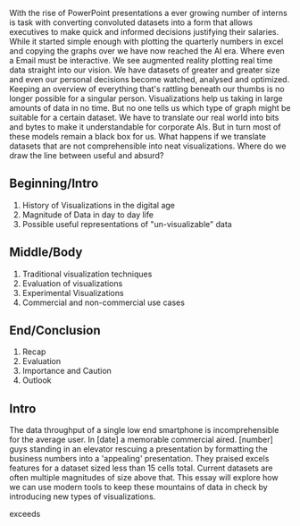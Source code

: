 With the rise of PowerPoint presentations a ever growing number of interns is task with converting convoluted datasets into a form that allows executives to make quick and informed decisions justifying their salaries. While it started simple enough with plotting the quarterly numbers in excel and copying the graphs over we have now reached the AI era. Where even a Email must be interactive. We see augmented reality plotting real time data straight into our vision. We have datasets of greater and greater size and even our personal decisions become watched, analysed and optimized. Keeping an overview of everything that's rattling beneath our thumbs is no longer possible for a singular person. Visualizations help us taking in large amounts of data in no time. But no one tells us which type of graph might be suitable for a certain dataset. We have to translate our real world into bits and bytes to make it understandable for corporate AIs. But in turn most of these models remain a black box for us. What happens if we translate datasets that are not comprehensible into neat visualizations. Where do we draw the line between useful and absurd?

## Beginning/Intro
1. History of Visualizations in the digital age
2. Magnitude of Data in day to day life
3. Possible useful representations of "un-visualizable" data
## Middle/Body
1. Traditional visualization techniques
2. Evaluation of visualizations
3. Experimental Visualizations
4. Commercial and non-commercial use cases
## End/Conclusion
1. Recap
2. Evaluation
3. Importance and Caution
4. Outlook

## Intro

The data throughput of a single low end smartphone is incomprehensible for the average user. In \[date\] a memorable commercial aired. \[number\] guys standing in an elevator rescuing a presentation by formatting the business numbers into a 'appealing' presentation. They praised excels features for a dataset sized less than 15 cells total. Current datasets are often multiple magnitudes of size above that. This essay will explore how we can use modern tools to keep these mountains of data in check by introducing new types of visualizations.

exceeds
